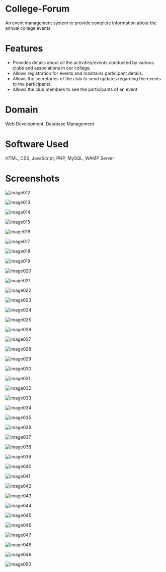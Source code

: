 # College-Forum
An event management system to provide complete information about the annual college events

# Features
-	Provides details about all the activities/events conducted by various clubs and associations in our college.
-	Allows registration for events and maintains participant details. 
- Allows the secretaries of the club to send updates regarding the events to the participants.
- Allows the club members to see the participants of an event

# Domain
Web Development, Database Management 

# Software Used
HTML, CSS, JavaScript, PHP, MySQL, WAMP Server

# Screenshots

![image012](https://user-images.githubusercontent.com/66522297/114925450-bff2de00-9e4c-11eb-9d5f-aebd8f1f3633.png)

![image013](https://user-images.githubusercontent.com/66522297/114925444-be291a80-9e4c-11eb-8f07-67208abe17ee.png)

![image014](https://user-images.githubusercontent.com/66522297/114925449-bf5a4780-9e4c-11eb-9cca-b6463d9db4d7.png)

![image015](https://user-images.githubusercontent.com/66522297/114924911-16abe800-9e4c-11eb-81d1-74a0050a6b90.png)

![image016](https://user-images.githubusercontent.com/66522297/114924913-17447e80-9e4c-11eb-9928-ed7c81de09d6.png)

![image017](https://user-images.githubusercontent.com/66522297/114924914-17dd1500-9e4c-11eb-80e2-0cf063e05542.png)

![image018](https://user-images.githubusercontent.com/66522297/114924917-1875ab80-9e4c-11eb-9f9a-4eb0805eb740.png)

![image019](https://user-images.githubusercontent.com/66522297/114924921-190e4200-9e4c-11eb-8a94-3afa3b9106eb.png)

![image020](https://user-images.githubusercontent.com/66522297/114924926-19a6d880-9e4c-11eb-8c87-8316a232d681.png)

![image021](https://user-images.githubusercontent.com/66522297/114924929-1a3f6f00-9e4c-11eb-92e7-12ddd465ab5a.png)

![image022](https://user-images.githubusercontent.com/66522297/114924932-1a3f6f00-9e4c-11eb-88db-ab2eebd82eb2.png)

![image023](https://user-images.githubusercontent.com/66522297/114924934-1ad80580-9e4c-11eb-985b-478d737fd989.png)

![image024](https://user-images.githubusercontent.com/66522297/114924936-1b709c00-9e4c-11eb-9a60-e5b216c18654.png)

![image025](https://user-images.githubusercontent.com/66522297/114924939-1c093280-9e4c-11eb-8be6-38ba853863d2.png)

![image026](https://user-images.githubusercontent.com/66522297/114924940-1ca1c900-9e4c-11eb-8d1c-3e349e70514a.png)

![image027](https://user-images.githubusercontent.com/66522297/114924943-1d3a5f80-9e4c-11eb-8ccc-47a4aa5888a6.png)

![image028](https://user-images.githubusercontent.com/66522297/114924946-1dd2f600-9e4c-11eb-9aeb-9354cd4cf0a6.png)

![image029](https://user-images.githubusercontent.com/66522297/114924947-1e6b8c80-9e4c-11eb-87a4-779fbb4312bf.png)

![image030](https://user-images.githubusercontent.com/66522297/114924953-1f042300-9e4c-11eb-960a-fa4594dfa45a.png)

![image031](https://user-images.githubusercontent.com/66522297/114924955-1f9cb980-9e4c-11eb-8c5f-cdcb0a94cba4.png)

![image032](https://user-images.githubusercontent.com/66522297/114924958-20355000-9e4c-11eb-9242-bb97bb77c0f4.png)

![image033](https://user-images.githubusercontent.com/66522297/114924960-20355000-9e4c-11eb-9983-fa09b32cdec6.png)

![image034](https://user-images.githubusercontent.com/66522297/114924963-20cde680-9e4c-11eb-8be8-436d7fd22724.png)

![image035](https://user-images.githubusercontent.com/66522297/114924965-21667d00-9e4c-11eb-9930-93263cd9374f.png)

![image036](https://user-images.githubusercontent.com/66522297/114924969-21ff1380-9e4c-11eb-8dde-ef35e3a6df78.png)

![image037](https://user-images.githubusercontent.com/66522297/114924869-0e53ad00-9e4c-11eb-8561-85967fd81b1d.png)

![image038](https://user-images.githubusercontent.com/66522297/114924876-101d7080-9e4c-11eb-8b93-e6c8e89aa93a.png)

![image039](https://user-images.githubusercontent.com/66522297/114924881-101d7080-9e4c-11eb-9ddc-3681df5511bd.png)

![image040](https://user-images.githubusercontent.com/66522297/114924886-10b60700-9e4c-11eb-88e6-e9e40ddfa273.png)

![image041](https://user-images.githubusercontent.com/66522297/114924888-114e9d80-9e4c-11eb-92c2-ddd4338edf5a.png)

![image042](https://user-images.githubusercontent.com/66522297/114924889-11e73400-9e4c-11eb-9f79-9eb36b807259.png)

![image043](https://user-images.githubusercontent.com/66522297/114924891-127fca80-9e4c-11eb-8009-b569bc9cccab.png)

![image044](https://user-images.githubusercontent.com/66522297/114924895-13186100-9e4c-11eb-8220-e865d964f260.png)

![image045](https://user-images.githubusercontent.com/66522297/114924896-13b0f780-9e4c-11eb-822a-4426a86126de.png)

![image046](https://user-images.githubusercontent.com/66522297/114924900-14498e00-9e4c-11eb-824c-596e7abdeabd.png)

![image047](https://user-images.githubusercontent.com/66522297/114924902-14498e00-9e4c-11eb-86c2-fd03a1926816.png)

![image048](https://user-images.githubusercontent.com/66522297/114924906-14e22480-9e4c-11eb-9d35-73c76895a3ac.png)

![image049](https://user-images.githubusercontent.com/66522297/114924907-157abb00-9e4c-11eb-87ad-9ac4ff2d14d4.png)

![image050](https://user-images.githubusercontent.com/66522297/114924909-16135180-9e4c-11eb-9ea5-a2e1e47fc31e.png)
